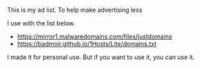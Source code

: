 This is my ad list. To help make advertising less


I use with the list below.

* https://mirror1.malwaredomains.com/files/justdomains
* https://badmojr.github.io/1Hosts/Lite/domains.txt

I made it for personal use. But if you want to use it, you can use it.

